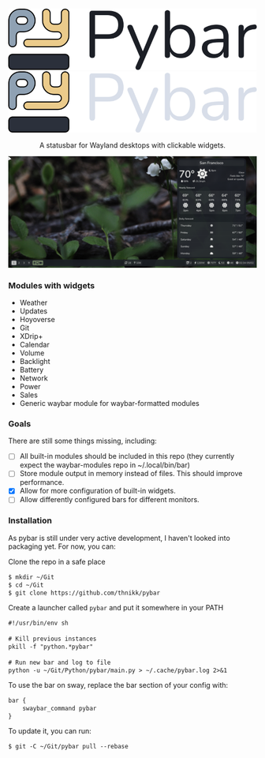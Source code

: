 <p align="center">
    <img width="600" src="assets/pybar-light.png#gh-light-mode-only" alt="Pybar">
    <img width="600" src="assets/pybar-dark.png#gh-dark-mode-only" alt="Pybar">
</p>

<p align="center">
    A statusbar for Wayland desktops with clickable widgets.
</p>

![Screenshot](assets/screenshot.png)

### Modules with widgets
- Weather
- Updates
- Hoyoverse
- Git
- XDrip+
- Calendar
- Volume
- Backlight
- Battery
- Network
- Power
- Sales
- Generic waybar module for waybar-formatted modules

### Goals
There are still some things missing, including:
- [ ] All built-in modules should be included in this repo (they currently expect the waybar-modules repo in ~/.local/bin/bar)
- [ ] Store module output in memory instead of files. This should improve performance.
- [x] Allow for more configuration of built-in widgets.
- [ ] Allow differently configured bars for different monitors.

### Installation
As pybar is still under very active development, I haven't looked into packaging yet. For now, you can:

Clone the repo in a safe place

```
$ mkdir ~/Git
$ cd ~/Git
$ git clone https://github.com/thnikk/pybar
```

Create a launcher called `pybar` and put it somewhere in your PATH
```
#!/usr/bin/env sh

# Kill previous instances
pkill -f "python.*pybar"

# Run new bar and log to file
python -u ~/Git/Python/pybar/main.py > ~/.cache/pybar.log 2>&1
```

To use the bar on sway, replace the bar section of your config with:
```
bar {
    swaybar_command pybar
}
```

To update it, you can run:
```
$ git -C ~/Git/pybar pull --rebase
```
